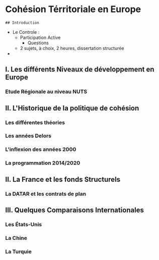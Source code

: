 # Cohésion Térritoriale en Europe

	## Introduction

- Le Controle :
  - Participation Active
    - Questions
  - 2 sujets, à choix, 2 heures, dissertation structurée
- ​

## I. Les différents Niveaux de développement en Europe

### Etude Régionale au niveau NUTS

## II. L'Historique de la politique de cohésion

### Les différentes théories

### Les années Delors

### L'inflexion des années 2000

### La programmation 2014/2020

## II. La France et les fonds Structurels

### La DATAR et les contrats de plan

## III. Quelques Comparaisons Internationales

### Les États-Unis

### La Chine

### La Turquie

